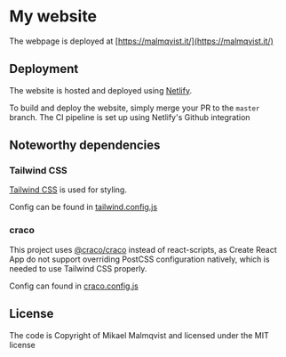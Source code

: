 # My website

The webpage is deployed at [https://malmqvist.it/](https://malmqvist.it/)

## Deployment

The website is hosted and deployed using [Netlify](https://www.netlify.com/).

To build and deploy the website, simply merge your PR to the `master` branch. The CI pipeline is set up using Netlify's Github integration

## Noteworthy dependencies

### Tailwind CSS

[Tailwind CSS](https://tailwindcss.com/) is used for styling.

Config can be found in [tailwind.config.js](tailwind.config.js)

### craco

This project uses [@craco/craco](https://github.com/gsoft-inc/craco) instead of react-scripts, as Create React App do not support overriding PostCSS configuration natively, which is needed to use Tailwind CSS properly.

Config can found in [craco.config.js](craco.config.js)

## License

The code is Copyright of Mikael Malmqvist and licensed under the MIT license
